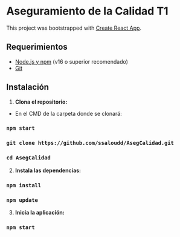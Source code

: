 # Aseguramiento de la Calidad T1

This project was bootstrapped with [Create React App](https://github.com/facebook/create-react-app).

## Requerimientos

- [Node.js y npm](https://nodejs.org/) (v16 o superior recomendado)
- [Git](https://git-scm.com/)

## Instalación

1. **Clona el repositorio:**

 - En el CMD de la carpeta donde se clonará:
### `npm start`
### `git clone https://github.com/ssaloudd/AsegCalidad.git`
### `cd AsegCalidad`

2. **Instala las dependencias:**
### `npm install`
### `npm update`

3. **Inicia la aplicación:**
### `npm start`